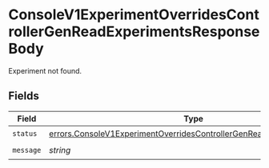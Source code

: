 # ConsoleV1ExperimentOverridesControllerGenReadExperimentsResponseBody

Experiment not found.


## Fields

| Field                                                                                                                                                          | Type                                                                                                                                                           | Required                                                                                                                                                       | Description                                                                                                                                                    |
| -------------------------------------------------------------------------------------------------------------------------------------------------------------- | -------------------------------------------------------------------------------------------------------------------------------------------------------------- | -------------------------------------------------------------------------------------------------------------------------------------------------------------- | -------------------------------------------------------------------------------------------------------------------------------------------------------------- |
| `status`                                                                                                                                                       | [errors.ConsoleV1ExperimentOverridesControllerGenReadExperimentsStatus](../../models/errors/consolev1experimentoverridescontrollergenreadexperimentsstatus.md) | :heavy_check_mark:                                                                                                                                             | N/A                                                                                                                                                            |
| `message`                                                                                                                                                      | *string*                                                                                                                                                       | :heavy_check_mark:                                                                                                                                             | N/A                                                                                                                                                            |